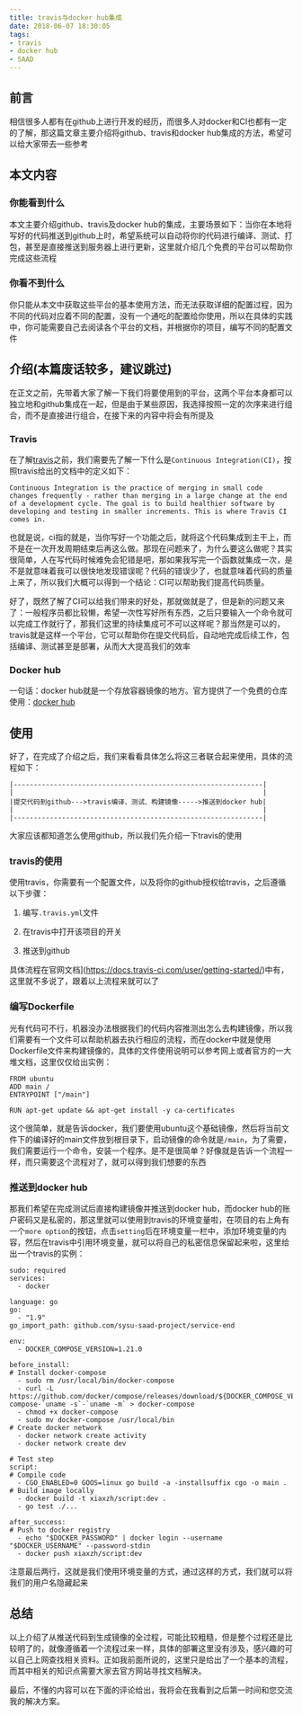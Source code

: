 ```yaml
---
title: travis与docker hub集成
date: 2018-06-07 18:30:05
tags:
- travis
- docker hub
- SAAD
---
```


## 前言

相信很多人都有在github上进行开发的经历，而很多人对docker和CI也都有一定的了解，那这篇文章主要介绍将github、travis和docker hub集成的方法，希望可以给大家带去一些参考

## 本文内容

### 你能看到什么

本文主要介绍github、travis及docker hub的集成，主要场景如下：当你在本地将写好的代码推送到github上时，希望系统可以自动将你的代码进行编译、测试、打包，甚至是直接推送到服务器上进行更新，这里就介绍几个免费的平台可以帮助你完成这些流程

### 你看不到什么

你只能从本文中获取这些平台的基本使用方法，而无法获取详细的配置过程，因为不同的代码对应着不同的配置，没有一个通吃的配置给你使用，所以在具体的实践中，你可能需要自己去阅读各个平台的文档，并根据你的项目，编写不同的配置文件

## 介绍(本篇废话较多，建议跳过)

在正文之前，先带着大家了解一下我们将要使用到的平台，这两个平台本身都可以独立地和github集成在一起，但是由于某些原因，我选择按照一定的次序来进行组合，而不是直接进行组合，在接下来的内容中将会有所提及

### Travis

在了解[travis](https://travis-ci.org/)之前，我们需要先了解一下什么是`Continuous Integration(CI)`，按照travis给出的文档中的定义如下：
```
Continuous Integration is the practice of merging in small code changes frequently - rather than merging in a large change at the end of a development cycle. The goal is to build healthier software by developing and testing in smaller increments. This is where Travis CI comes in.
```
也就是说，ci指的就是，当你写好一个功能之后，就将这个代码集成到主干上，而不是在一次开发周期结束后再这么做。那现在问题来了，为什么要这么做呢？其实很简单，人在写代码时候难免会犯错是吧，那如果我写完一个函数就集成一次，是不是就意味着我可以很快地发现错误呢？代码的错误少了，也就意味着代码的质量上来了，所以我们大概可以得到一个结论：CI可以帮助我们提高代码质量。

好了，既然了解了CI可以给我们带来的好处，那就做就是了，但是新的问题又来了：一般程序员都比较懒，希望一次性写好所有东西，之后只要输入一个命令就可以完成工作就行了，那我们这里的持续集成可不可以这样呢？那当然是可以的，travis就是这样一个平台，它可以帮助你在提交代码后，自动地完成后续工作，包括编译、测试甚至是部署，从而大大提高我们的效率

### Docker hub

一句话：docker hub就是一个存放容器镜像的地方。官方提供了一个免费的仓库使用：[docker hub](https://hub.docker.com/)

## 使用

好了，在完成了介绍之后，我们来看看具体怎么将这三者联合起来使用，具体的流程如下：

```
|--------------------------------------------------------------|
|                                                              |
|提交代码到github--->travis编译、测试、构建镜像----->推送到docker hub|
|                                                              |
|--------------------------------------------------------------|
```

大家应该都知道怎么使用github，所以我们先介绍一下travis的使用

### travis的使用

使用travis，你需要有一个配置文件，以及将你的github授权给travis，之后遵循以下步骤：

1. 编写`.travis.yml`文件

1. 在travis中打开该项目的开关

1. 推送到github

具体流程在官网文档](https://docs.travis-ci.com/user/getting-started/)中有，这里就不多说了，跟着以上流程来就可以了

### 编写Dockerfile

光有代码可不行，机器没办法根据我们的代码内容推测出怎么去构建镜像，所以我们需要有一个文件可以帮助机器去执行相应的流程，而在docker中就是使用Dockerfile文件来构建镜像的，具体的文件使用说明可以参考网上或者官方的一大堆文档，这里仅仅给出实例：

```shell
FROM ubuntu
ADD main /
ENTRYPOINT ["/main"]

RUN apt-get update && apt-get install -y ca-certificates
```

这个很简单，就是告诉docker，我们要使用ubuntu这个基础镜像，然后将当前文件下的编译好的main文件放到根目录下，启动镜像的命令就是`/main`，为了需要，我们需要运行一个命令，安装一个程序。是不是很简单？好像就是告诉一个流程一样，而只需要这个流程对了，就可以得到我们想要的东西

### 推送到docker hub

那我们希望在完成测试后直接构建镜像并推送到docker hub，而docker hub的账户密码又是私密的，那这里就可以使用到travis的环境变量啦，在项目的右上角有一个`more option`的按钮，点击`setting`后在环境变量一栏中，添加环境变量的内容，然后在travis中引用环境变量，就可以将自己的私密信息保留起来啦，这里给出一个travis的实例：

```shell
sudo: required
services:
  - docker

language: go
go:
  - "1.9"
go_import_path: github.com/sysu-saad-project/service-end

env:
  - DOCKER_COMPOSE_VERSION=1.21.0

before_install:
# Install docker-compose
  - sudo rm /usr/local/bin/docker-compose
  - curl -L https://github.com/docker/compose/releases/download/${DOCKER_COMPOSE_VERSION}/docker-compose-`uname -s`-`uname -m` > docker-compose
  - chmod +x docker-compose
  - sudo mv docker-compose /usr/local/bin
# Create docker network
  - docker network create activity
  - docker network create dev

# Test step
script:
# Compile code
  - CGO_ENABLED=0 GOOS=linux go build -a -installsuffix cgo -o main .
# Build image locally
  - docker build -t xiaxzh/script:dev .
  - go test ./...

after_success:
# Push to docker registry
  - echo "$DOCKER_PASSWORD" | docker login --username "$DOCKER_USERNAME" --password-stdin
  - docker push xiaxzh/script:dev
```

注意最后两行，这就是我们使用环境变量的方式，通过这样的方式，我们就可以将我们的用户名隐藏起来

## 总结

以上介绍了从推送代码到生成镜像的全过程，可能比较粗糙，但是整个过程还是比较明了的，就像遵循着一个流程过来一样，具体的部署这里没有涉及，感兴趣的可以自己上网查找相关资料。正如我前面所说的，这里只是给出了一个基本的流程，而其中相关的知识点需要大家去官方网站寻找文档解决。

最后，不懂的内容可以在下面的评论给出，我将会在我看到之后第一时间和您交流我的解决方案。